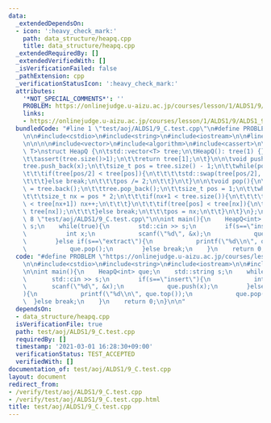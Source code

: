 ```yaml
---
data:
  _extendedDependsOn:
  - icon: ':heavy_check_mark:'
    path: data_structure/heapq.cpp
    title: data_structure/heapq.cpp
  _extendedRequiredBy: []
  _extendedVerifiedWith: []
  _isVerificationFailed: false
  _pathExtension: cpp
  _verificationStatusIcon: ':heavy_check_mark:'
  attributes:
    '*NOT_SPECIAL_COMMENTS*': ''
    PROBLEM: https://onlinejudge.u-aizu.ac.jp/courses/lesson/1/ALDS1/9/ALDS1_9_C
    links:
    - https://onlinejudge.u-aizu.ac.jp/courses/lesson/1/ALDS1/9/ALDS1_9_C
  bundledCode: "#line 1 \"test/aoj/ALDS1/9_C.test.cpp\"\n#define PROBLEM \"https://onlinejudge.u-aizu.ac.jp/courses/lesson/1/ALDS1/9/ALDS1_9_C\"\
    \n\n#include<cstdio>\n#include<string>\n#include<iostream>\n\n#line 1 \"data_structure/heapq.cpp\"\
    \n\n\n\n#include<vector>\n#include<algorithm>\n#include<cassert>\n\ntemplate<typename\
    \ T>\nstruct HeapQ {\n\tstd::vector<T> tree;\n\tHeapQ(): tree(1) {}\n\n\tT top(){\n\
    \t\tassert(tree.size()>1);\n\t\treturn tree[1];\n\t}\n\n\tvoid push(T x){\n\t\t\
    tree.push_back(x);\n\t\tsize_t pos = tree.size() - 1;\n\t\twhile(pos/2 > 0){\n\
    \t\t\tif(tree[pos/2] < tree[pos]){\n\t\t\t\tstd::swap(tree[pos/2], tree[pos]);\n\
    \t\t\t}else break;\n\t\t\tpos /= 2;\n\t\t}\n\t}\n\n\tvoid pop(){\n\t\ttree[1]\
    \ = tree.back();\n\t\ttree.pop_back();\n\t\tsize_t pos = 1;\n\t\twhile(pos*2<tree.size()){\n\
    \t\t\tsize_t nx = pos * 2;\n\t\t\tif(nx+1 < tree.size()){\n\t\t\t\tif(tree[nx]\
    \ < tree[nx+1]) nx++;\n\t\t\t}\n\t\t\tif(tree[pos] < tree[nx]){\n\t\t\t\tstd::swap(tree[pos],\
    \ tree[nx]);\n\t\t\t}else break;\n\t\t\tpos = nx;\n\t\t}\n\t}\n};\n\n\n\n#line\
    \ 8 \"test/aoj/ALDS1/9_C.test.cpp\"\n\nint main(){\n    HeapQ<int> que;\n    std::string\
    \ s;\n    while(true){\n        std::cin >> s;\n        if(s==\"insert\"){\n \
    \           int x;\n            scanf(\"%d\", &x);\n            que.push(x);\n\
    \        }else if(s==\"extract\"){\n            printf(\"%d\\n\", que.top());\n\
    \            que.pop();\n        }else break;\n    }\n    return 0;\n}\n\n"
  code: "#define PROBLEM \"https://onlinejudge.u-aizu.ac.jp/courses/lesson/1/ALDS1/9/ALDS1_9_C\"\
    \n\n#include<cstdio>\n#include<string>\n#include<iostream>\n\n#include\"../../../data_structure/heapq.cpp\"\
    \n\nint main(){\n    HeapQ<int> que;\n    std::string s;\n    while(true){\n \
    \       std::cin >> s;\n        if(s==\"insert\"){\n            int x;\n     \
    \       scanf(\"%d\", &x);\n            que.push(x);\n        }else if(s==\"extract\"\
    ){\n            printf(\"%d\\n\", que.top());\n            que.pop();\n      \
    \  }else break;\n    }\n    return 0;\n}\n\n"
  dependsOn:
  - data_structure/heapq.cpp
  isVerificationFile: true
  path: test/aoj/ALDS1/9_C.test.cpp
  requiredBy: []
  timestamp: '2021-03-01 16:28:30+09:00'
  verificationStatus: TEST_ACCEPTED
  verifiedWith: []
documentation_of: test/aoj/ALDS1/9_C.test.cpp
layout: document
redirect_from:
- /verify/test/aoj/ALDS1/9_C.test.cpp
- /verify/test/aoj/ALDS1/9_C.test.cpp.html
title: test/aoj/ALDS1/9_C.test.cpp
---
```

